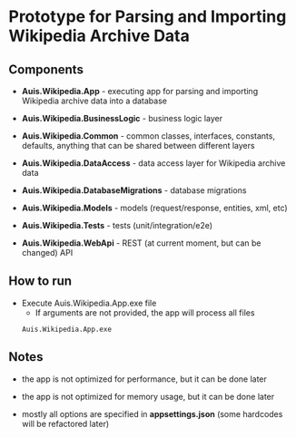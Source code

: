 ﻿# Prototype for Parsing and Importing Wikipedia Archive Data

## Components

- **Auis.Wikipedia.App** - executing app for parsing and importing Wikipedia archive data into a database

- **Auis.Wikipedia.BusinessLogic** - business logic layer

- **Auis.Wikipedia.Common** - common classes, interfaces, constants, defaults, anything that can be shared between different layers

- **Auis.Wikipedia.DataAccess** - data access layer for Wikipedia archive data

- **Auis.Wikipedia.DatabaseMigrations** - database migrations

- **Auis.Wikipedia.Models** - models (request/response, entities, xml, etc)

- **Auis.Wikipedia.Tests** - tests (unit/integration/e2e)

- **Auis.Wikipedia.WebApi** - REST (at current moment, but can be changed) API

## How to run

- Execute Auis.Wikipedia.App.exe file
  - If arguments are not provided, the app will process all files
  ```shell
  Auis.Wikipedia.App.exe
  ```
  
## Notes

- the app is not optimized for performance, but it can be done later

- the app is not optimized for memory usage, but it can be done later
  
- mostly all options are specified in **appsettings.json** (some hardcodes will be refactored later)